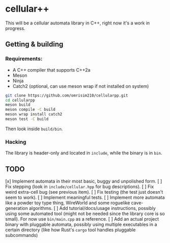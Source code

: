 # cellular++

This will be a cellular automata library in C++, right now it's a work in progress.

## Getting & building

### Requirements:
 * A C++ compiler that supports C++2a
 * Meson
 * Ninja
 * Catch2 (optional, can use meson wrap if not installed on system)

```sh
git clone https://github.com/omrisim210/cellularpp.git
cd cellularpp
meson build
meson compile -C build
meson wrap install catch2
meson test -C build
```

Then look inside `build/bin`.

### Hacking
The library is header-only and located in `include`, while the binary is in `bin`.

## TODO

[x] Implement automata in their most basic, buggy and unpolished form.
[ ] Fix stepping (look in `include/cellular.hpp` for bug descriptions).
[ ] Fix weird extra-cell bug (see previous item).
[ ] Fix testing (the test just doesn't seem to work).
[ ] Implement meaningful tests.
[ ] Implement more automata like a powder toy type thing, WireWorld and some roguelike cave-generation algorithms.
[ ] Add tutorial/docs/usage instructions, possibly using some automated tool (might not be needed since the library core is so small). For now use `bin/main.cpp` as a reference.
[ ] Add an actual project binary with pluggable automata, possibly using multiple executables in a certain directory (like how Rust's `cargo` tool handles pluggable subcommands)
